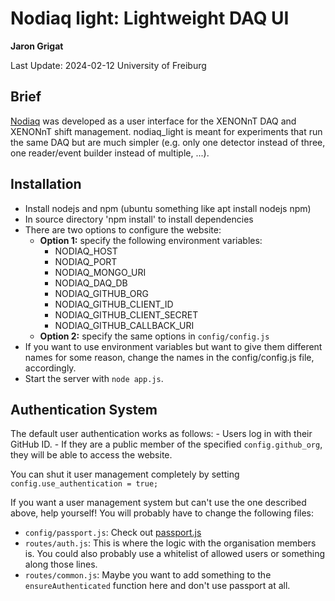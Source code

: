 # Nodiaq light: Lightweight DAQ UI #

**Jaron Grigat**

Last Update: 2024-02-12
University of Freiburg

## Brief ##
[Nodiaq](https://github.com/XENONnT/nodiaq) was developed as a user interface for the XENONnT DAQ and XENONnT shift management.
nodiaq_light is meant for experiments that run the same DAQ but are much simpler (e.g. only one detector instead of three, one reader/event builder instead of multiple, ...).

## Installation ##

- Install nodejs and npm (ubuntu something like apt install nodejs npm)
- In source directory 'npm install' to install dependencies
- There are two options to configure the website:
  - **Option 1:** specify the following environment variables:
    - NODIAQ_HOST
    - NODIAQ_PORT
    - NODIAQ_MONGO_URI
    - NODIAQ_DAQ_DB
    - NODIAQ_GITHUB_ORG
    - NODIAQ_GITHUB_CLIENT_ID
    - NODIAQ_GITHUB_CLIENT_SECRET
    - NODIAQ_GITHUB_CALLBACK_URI
  - **Option 2:** specify the same options in `config/config.js`
- If you want to use environment variables but want to give them different names for some reason, change the names in the config/config.js file, accordingly.
- Start the server with `node app.js`.

## Authentication System ##

The default user authentication works as follows:
    -  Users log in with their GitHub ID.
    -  If they are a public member of the specified `config.github_org`, they will be able to access the website.

You can shut it user management completely by setting `config.use_authentication = true;`

If you want a user management system but can't use the one described above, help yourself! You will probably have to change the following files:
  - `config/passport.js`: Check out [passport.js](https://www.passportjs.org/)
  - `routes/auth.js`: This is where the logic with the organisation members is. You could also probably use a whitelist of allowed users or something along those lines.
  - `routes/common.js`: Maybe you want to add something to the `ensureAuthenticated` function here and don't use passport at all.
